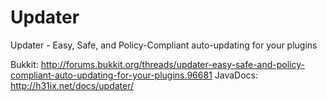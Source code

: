 Updater
=============
Updater - Easy, Safe, and Policy-Compliant auto-updating for your plugins

Bukkit: http://forums.bukkit.org/threads/updater-easy-safe-and-policy-compliant-auto-updating-for-your-plugins.96681
JavaDocs: http://h31ix.net/docs/updater/